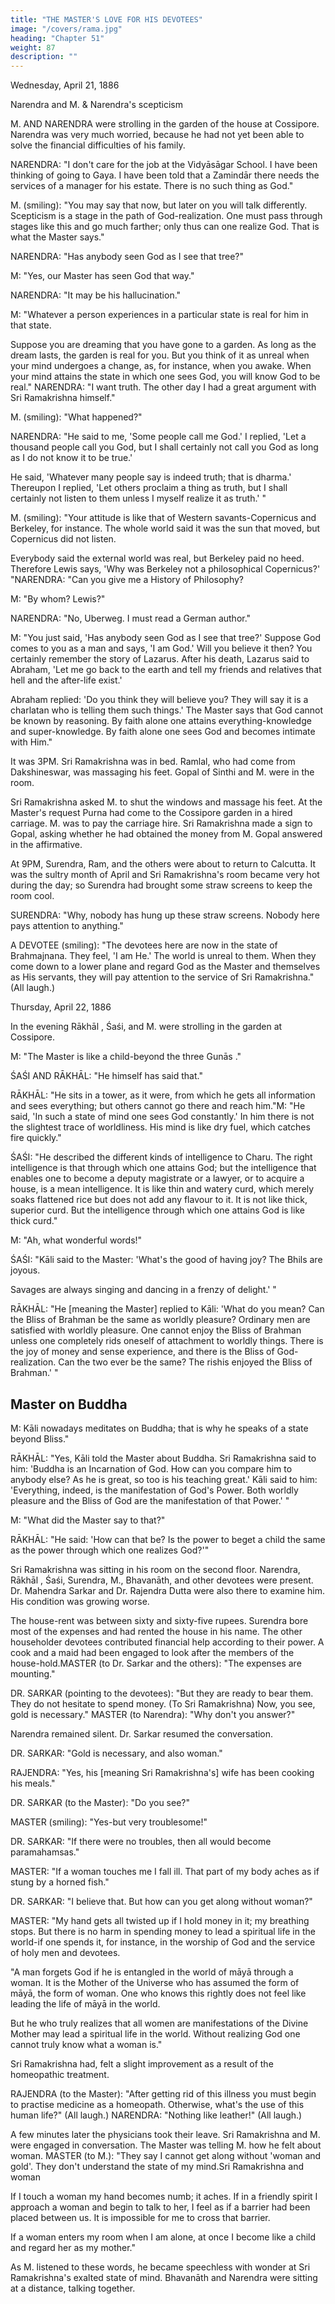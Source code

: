 ```yaml
---
title: "THE MASTER'S LOVE FOR HIS DEVOTEES"
image: "/covers/rama.jpg"
heading: "Chapter 51"
weight: 87
description: ""
---
```



Wednesday, April 21, 1886

Narendra and M. & Narendra's scepticism

M. AND NARENDRA were strolling in the garden of the house at Cossipore. Narendra was very much worried, because he had not yet been able to solve the financial difficulties of his family.

NARENDRA: "I don't care for the job at the Vidyāsāgar School. I have been thinking of going to Gaya. I have been told that a Zamindār there needs the services of a manager for his estate. There is no such thing as God."

M. (smiling): "You may say that now, but later on you will talk differently. Scepticism is a stage in the path of God-realization. One must pass through stages like this and go much farther; only thus can one realize God. That is what the Master says."

NARENDRA: "Has anybody seen God as I see that tree?"

M: "Yes, our Master has seen God that way."

NARENDRA: "It may be his hallucination."

M: "Whatever a person experiences in a particular state is real for him in that state.

Suppose you are dreaming that you have gone to a garden. As long as the dream lasts, the garden is real for you. But you think of it as unreal when your mind undergoes a
change, as, for instance, when you awake. When your mind attains the state in which one sees God, you will know God to be real."
NARENDRA: "I want truth. The other day I had a great argument with Sri Ramakrishna
himself."

M. (smiling): "What happened?"

NARENDRA: "He said to me, 'Some people call me God.' I replied, 'Let a thousand people call you God, but I shall certainly not call you God as long as I do not know it to be true.' 

He said, 'Whatever many people say is indeed truth; that is dharma.' Thereupon I replied, 'Let others proclaim a thing as truth, but I shall certainly not listen to them
unless I myself realize it as truth.' "

M. (smiling): "Your attitude is like that of Western savants-Copernicus and Berkeley, for instance. The whole world said it was the sun that moved, but Copernicus did not listen. 

Everybody said the external world was real, but Berkeley paid no heed. Therefore Lewis
says, 'Why was Berkeley not a philosophical Copernicus?' "NARENDRA: "Can you give me a History of Philosophy?

M: "By whom? Lewis?"

NARENDRA: "No, Uberweg. I must read a German author."

M: "You just said, 'Has anybody seen God as I see that tree?' Suppose God comes to you as a man and says, 'I am God.' Will you believe it then? You certainly remember the
story of Lazarus. After his death, Lazarus said to Abraham, 'Let me go back to the earth and tell my friends and relatives that hell and the after-life exist.' 

Abraham replied: 'Do you think they will believe you? They will say it is a charlatan who is telling them such
things.' The Master says that God cannot be known by reasoning. By faith alone one
attains everything-knowledge and super-knowledge. By faith alone one sees God and
becomes intimate with Him."


It was 3PM. Sri Ramakrishna was in bed. Ramlal, who had come from Dakshineswar, was massaging his feet. Gopal of Sinthi and M. were in the room.

Sri Ramakrishna asked M. to shut the windows and massage his feet. At the Master's request Purna had come to the Cossipore garden in a hired carriage. M. was to pay the
carriage hire. Sri Ramakrishna made a sign to Gopal, asking whether he had obtained the money from M. Gopal answered in the affirmative.

At 9PM, Surendra, Ram, and the others were about to return to Calcutta. It was the sultry month of April and Sri Ramakrishna's room became very hot
during the day; so Surendra had brought some straw screens to keep the room cool.

SURENDRA: "Why, nobody has hung up these straw screens. Nobody here pays attention to anything."

A DEVOTEE (smiling): "The devotees here are now in the state of Brahmajnana. They
feel, 'I am He.' The world is unreal to them. When they come down to a lower plane and
regard God as the Master and themselves as His servants, they will pay attention to the
service of Sri Ramakrishna." (All laugh.)

Thursday, April 22, 1886

In the evening Rākhāl , Śaśi, and M. were strolling in the garden at Cossipore.

M: "The Master is like a child-beyond the three Gunās ."

ŚAŚI AND RĀKHĀL: "He himself has said that."

RĀKHĀL: "He sits in a tower, as it were, from which he gets all information and sees everything; but others cannot go there and reach him."M: "He said, 'In such a state of mind one sees God constantly.' In him there is not the slightest trace of worldliness. His mind is like dry fuel, which catches fire quickly."

ŚAŚI: "He described the different kinds of intelligence to Charu. The right intelligence is that through which one attains God; but the intelligence that enables one to become a deputy magistrate or a lawyer, or to acquire a house, is a mean intelligence. It is like
thin and watery curd, which merely soaks flattened rice but does not add any flavour to
it. It is not like thick, superior curd. But the intelligence through which one attains God is
like thick curd."

M: "Ah, what wonderful words!"

ŚAŚI: "Kāli said to the Master: 'What's the good of having joy? The Bhils are joyous.

Savages are always singing and dancing in a frenzy of delight.' "

RĀKHĀL: "He [meaning the Master] replied to Kāli: 'What do you mean? Can the Bliss of
Brahman be the same as worldly pleasure? Ordinary men are satisfied with worldly
pleasure. One cannot enjoy the Bliss of Brahman unless one completely rids oneself of
attachment to worldly things. There is the joy of money and sense experience, and there
is the Bliss of God-realization. Can the two ever be the same? The rishis enjoyed the
Bliss of Brahman.' "


## Master on Buddha

M: Kāli nowadays meditates on Buddha; that is why he speaks of a state beyond Bliss."

RĀKHĀL: "Yes, Kāli told the Master about Buddha. Sri Ramakrishna said to him: 'Buddha is an Incarnation of God. How can you compare him to anybody else? As he is great, so
too is his teaching great.' Kāli said to him: 'Everything, indeed, is the manifestation of God's Power. Both worldly pleasure and the Bliss of God are the manifestation of that Power.' "

M: "What did the Master say to that?"

RĀKHĀL: "He said: 'How can that be? Is the power to beget a child the same as the power through which one realizes God?'"

Sri Ramakrishna was sitting in his room on the second floor. Narendra, Rākhāl , Śaśi, Surendra, M., Bhavanāth, and other devotees were present. Dr. Mahendra Sarkar and
Dr. Rajendra Dutta were also there to examine him. His condition was growing worse. 


The house-rent was between sixty and sixty-five rupees. Surendra bore most of the expenses and had rented the house in his name. The other householder devotees
contributed financial help according to their power. A cook and a maid had been engaged to look after the members of the house-hold.MASTER (to Dr. Sarkar and the others): "The expenses are mounting." 

DR. SARKAR (pointing to the devotees): "But they are ready to bear them. They do not hesitate to spend money. (To Sri Ramakrishna) Now, you see, gold is necessary."
MASTER (to Narendra): "Why don't you answer?" 

Narendra remained silent. Dr. Sarkar resumed the conversation.

DR. SARKAR: "Gold is necessary, and also woman."

RAJENDRA: "Yes, his [meaning Sri Ramakrishna's] wife has been cooking his meals."

DR. SARKAR (to the Master): "Do you see?"

MASTER (smiling): "Yes-but very troublesome!"

DR. SARKAR: "If there were no troubles, then all would become paramahamsas."

MASTER: "If a woman touches me I fall ill. That part of my body aches as if stung by a
horned fish."

DR. SARKAR: "I believe that. But how can you get along without woman?"

MASTER: "My hand gets all twisted up if I hold money in it; my breathing stops. But there is no harm in spending money to lead a spiritual life in the world-if one spends it, for instance, in the worship of God and the service of holy men and devotees.

"A man forgets God if he is entangled in the world of māyā through a woman. It is the Mother of the Universe who has assumed the form of māyā, the form of woman. One who knows this rightly does not feel like leading the life of māyā in the world. 

But he who truly realizes that all women are manifestations of the Divine Mother may lead a spiritual life in the world. Without realizing God one cannot truly know what a woman is."

Sri Ramakrishna had, felt a slight improvement as a result of the homeopathic treatment.

RAJENDRA (to the Master): "After getting rid of this illness you must begin to practise
medicine as a homeopath. Otherwise, what's the use of this human life?" (All laugh.)
NARENDRA: "Nothing like leather!" (All laugh.)

A few minutes later the physicians took their leave. Sri Ramakrishna and M. were engaged in conversation. The Master was telling M. how he felt about woman.
MASTER (to M.): "They say I cannot get along without 'woman and gold'. They don't understand the state of my mind.Sri Ramakrishna and woman

If I touch a woman my hand becomes numb; it aches. If in a friendly spirit I approach a woman and begin to talk to her, I feel as if a barrier had been placed between us. It is impossible for me to cross that barrier.

If a woman enters my room when I am alone, at once I become like a child and regard
her as my mother."

As M. listened to these words, he became speechless with wonder at Sri Ramakrishna's
exalted state of mind. Bhavanāth and Narendra were sitting at a distance, talking
together.


